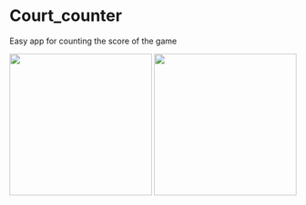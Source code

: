 # Court_counter
Easy app for counting the score of the game 

<p align="center">
  <img src="https://cloud.githubusercontent.com/assets/25307853/26210647/94f51b7c-3bf0-11e7-84a4-fa58cbba8c43.png" width="250"/>
  <img src="https://cloud.githubusercontent.com/assets/25307853/26210648/94f827c2-3bf0-11e7-9177-b7f957e3b376.png" width="250"/>
</p>
